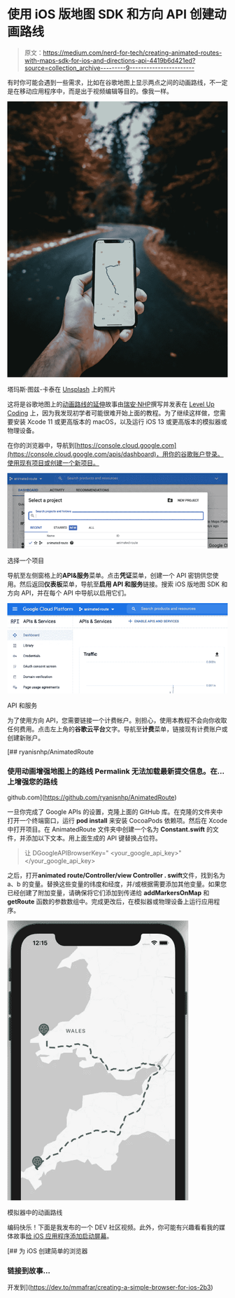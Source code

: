 # 使用 iOS 版地图 SDK 和方向 API 创建动画路线

> 原文：<https://medium.com/nerd-for-tech/creating-animated-routes-with-maps-sdk-for-ios-and-directions-api-4419b6d421ed?source=collection_archive---------9----------------------->

有时你可能会遇到一些需求，比如在谷歌地图上显示两点之间的动画路线，不一定是在移动应用程序中，而是出于视频编辑等目的。像我一样。

![](img/03c168aac4835fbba66a67e4f1302f8f.png)

塔玛斯·图兹-卡泰在 [Unsplash](https://unsplash.com?utm_source=medium&utm_medium=referral) 上的照片

这将是谷歌地图上的[动画路线的延伸](https://levelup.gitconnected.com/animated-routes-on-google-maps-5de4f32261d7)故事由[瑞安·NHP](https://medium.com/u/d516315b7918?source=post_page-----4419b6d421ed--------------------------------)撰写并发表在 [Level Up Coding](https://levelup.gitconnected.com/) 上，因为我发现初学者可能很难开始上面的教程。为了继续这样做，您需要安装 Xcode 11 或更高版本的 macOS，以及运行 iOS 13 或更高版本的模拟器或物理设备。

在你的浏览器中，导航到[https://console.cloud.google.com](https://console.cloud.google.com/apis/dashboard)，用你的谷歌账户登录。使用现有项目或创建一个新项目。

![](img/44b2c06ce057114cda79f397129b90da.png)

选择一个项目

导航至左侧窗格上的**API&服务**菜单。点击**凭证**菜单，创建一个 API 密钥供您使用。然后返回**仪表板**菜单，导航至**启用 API 和服务**链接。搜索 iOS 版地图 SDK 和方向 API，并在每个 API 中导航以启用它们。

![](img/e0d667eac43aa43b0e590d94cafd1bed.png)

API 和服务

为了使用方向 API，您需要链接一个计费帐户。别担心，使用本教程不会向你收取任何费用。点击左上角的**谷歌云平台**文字。导航至**计费**菜单，链接现有计费账户或创建新账户。

[](https://github.com/ryanisnhp/AnimatedRoute) [## ryanisnhp/AnimatedRoute

### 使用动画增强地图上的路线 Permalink 无法加载最新提交信息。在…上增强您的路线

github.com](https://github.com/ryanisnhp/AnimatedRoute) 

一旦你完成了 Google APIs 的设置，克隆上面的 GitHub 库。在克隆的文件夹中打开一个终端窗口，运行 **pod install** 来安装 CocoaPods 依赖项。然后在 Xcode 中打开项目。在 AnimatedRoute 文件夹中创建一个名为 **Constant.swift** 的文件，并添加以下文本。用上面生成的 API 键替换占位符。

> 让 DGoogleAPIBrowserKey=" <your_google_api_key>"</your_google_api_key>

之后，打开**animated route/Controller/view Controller . swift**文件，找到名为 a、b 的变量。替换这些变量的纬度和经度，并/或根据需要添加其他变量。如果您已经创建了附加变量，请确保将它们添加到传递给 **addMarkersOnMap** 和 **getRoute** 函数的参数数组中。完成更改后，在模拟器或物理设备上运行应用程序。

![](img/9bf0adf46dad62d2913bf10983e0d31d.png)

模拟器中的动画路线

编码快乐！下面是我发布的一个 DEV 社区视频。此外，你可能有兴趣看看我的媒体故事[给 iOS 应用程序添加启动屏幕](https://mmafrar.medium.com/adding-a-launch-screen-to-an-ios-app-ac197075b25b)。

[](https://dev.to/mmafrar/creating-a-simple-browser-for-ios-2b3) [## 为 iOS 创建简单的浏览器

### 链接到故事…

开发到](https://dev.to/mmafrar/creating-a-simple-browser-for-ios-2b3)